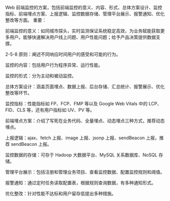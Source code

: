  Web 前端监控的方案，包括前端监控的意义、内容、形式、总体方案设计、监控指标、前端埋点方案、上报逻辑、监控数据存储、管理平台展示、报警通知、优化整改等方面。
 重要：


前端监控的意义：如同城市探头，实时监测保证系统稳定高效，为业务赋能获取更多用户。能够快速解决用户线上问题、用户性能问题；给予产品决策提供数据支撑。


2-5-8 原则：阐述不同响应时间用户的感受和可能的行为。


监控的内容：包括用户行为程序异常、运行性能。


监控的形式：分为主动和被动监控。


总体方案设计：涵盖页面埋点、数据上报、后台存储、汇总统计、报警展示、优化整改等环节。


监控指标：性能指标如 FP、FCP、FMP 等以及 Google Web Vitals 中的 LCP、FID、CLS 等，还有用户指标如 UV、PV 等。


前端埋点方案：介绍了写死在业务代码、全量埋点、动态埋点三种方式，推荐动态埋点。


上报逻辑：ajax、fetch 上报、image 上报、jsonp 上报、sendBeacon 上报，推荐 sendBeacon 上报。


监控数据的存储：可存于 Hadoop 大数据平台、MySQL 关系数据库、NoSQL 存储。


管理平台展示：包括注册和管理业务项目、查看监控数据、配置监控规则和阈值。


报警通知：通过定时任务读取配置表，根据规则查询数据，有多种通知形式。


优化整改：针对性能不达标和用户留存低提出多种措施。
